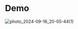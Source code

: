 # Demo
![photo_2024-09-18_20-05-44(1)](https://github.com/user-attachments/assets/7f1e1231-36a3-4132-b52c-caa8a8216f47)
